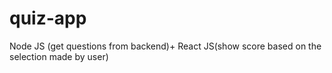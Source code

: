 # quiz-app
Node JS (get questions from backend)+ React JS(show score based on the selection made by user)
